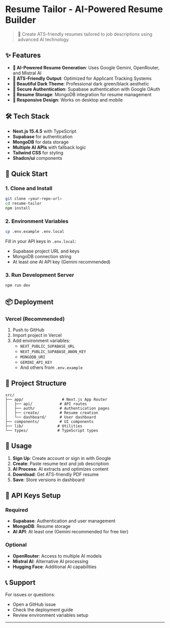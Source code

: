 # Resume Tailor - AI-Powered Resume Builder

> 🚀 Create ATS-friendly resumes tailored to job descriptions using advanced AI technology.

## ✨ Features

- **🤖 AI-Powered Resume Generation**: Uses Google Gemini, OpenRouter, and Mistral AI
- **📄 ATS-Friendly Output**: Optimized for Applicant Tracking Systems
- **🎨 Beautiful Dark Theme**: Professional dark green/black aesthetic
- **🔐 Secure Authentication**: Supabase authentication with Google OAuth
- **💾 Resume Storage**: MongoDB integration for resume management
- **📱 Responsive Design**: Works on desktop and mobile

## 🛠️ Tech Stack

- **Next.js 15.4.5** with TypeScript
- **Supabase** for authentication
- **MongoDB** for data storage
- **Multiple AI APIs** with fallback logic
- **Tailwind CSS** for styling
- **Shadcn/ui** components

## 🚀 Quick Start

### 1. Clone and Install
```bash
git clone <your-repo-url>
cd resume-tailor
npm install
```

### 2. Environment Variables
```bash
cp .env.example .env.local
```

Fill in your API keys in `.env.local`:
- Supabase project URL and keys
- MongoDB connection string
- At least one AI API key (Gemini recommended)

### 3. Run Development Server
```bash
npm run dev
```

## 📦 Deployment

### Vercel (Recommended)
1. Push to GitHub
2. Import project in Vercel
3. Add environment variables:
   - `NEXT_PUBLIC_SUPABASE_URL`
   - `NEXT_PUBLIC_SUPABASE_ANON_KEY`
   - `MONGODB_URI`
   - `GEMINI_API_KEY`
   - And others from `.env.example`

## 📁 Project Structure

```
src/
├── app/                 # Next.js App Router
│   ├── api/            # API routes
│   ├── auth/           # Authentication pages
│   ├── create/         # Resume creation
│   └── dashboard/      # User dashboard
├── components/         # UI components
├── lib/               # Utilities
└── types/             # TypeScript types
```

## 🎯 Usage

1. **Sign Up**: Create account or sign in with Google
2. **Create**: Paste resume text and job description
3. **AI Process**: AI extracts and optimizes content
4. **Download**: Get ATS-friendly PDF resume
5. **Save**: Store versions in dashboard

## 🔧 API Keys Setup

### Required
- **Supabase**: Authentication and user management
- **MongoDB**: Resume storage
- **AI API**: At least one (Gemini recommended for free tier)

### Optional
- **OpenRouter**: Access to multiple AI models
- **Mistral AI**: Alternative AI processing
- **Hugging Face**: Additional AI capabilities

## 📞 Support

For issues or questions:
- Open a GitHub issue
- Check the deployment guide
- Review environment variables setup

---



